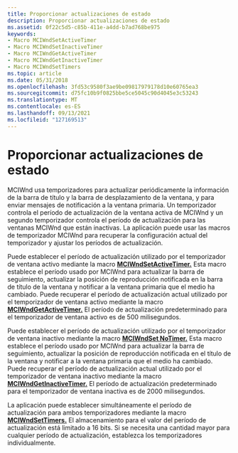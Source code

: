 ```yaml
---
title: Proporcionar actualizaciones de estado
description: Proporcionar actualizaciones de estado
ms.assetid: 0f22c5d5-c85b-411e-a4dd-b7ad768be975
keywords:
- Macro MCIWndSetActiveTimer
- Macro MCIWndSetInactiveTimer
- Macro MCIWndGetActiveTimer
- Macro MCIWndGetInactiveTimer
- Macro MCIWndSetTimers
ms.topic: article
ms.date: 05/31/2018
ms.openlocfilehash: 3fd53c9580f3ae9be09817979178d10e60765ea3
ms.sourcegitcommit: d75fc10b9f0825bbe5ce5045c90d4045e3c53243
ms.translationtype: MT
ms.contentlocale: es-ES
ms.lasthandoff: 09/13/2021
ms.locfileid: "127169513"
---
```

# <a name="providing-status-updates"></a>Proporcionar actualizaciones de estado

MCIWnd usa temporizadores para actualizar periódicamente la información de la barra de título y la barra de desplazamiento de la ventana, y para enviar mensajes de notificación a la ventana primaria. Un temporizador controla el período de actualización de la ventana activa de MCIWnd y un segundo temporizador controla el período de actualización para las ventanas MCIWnd que están inactivas. La aplicación puede usar las macros de temporizador MCIWnd para recuperar la configuración actual del temporizador y ajustar los períodos de actualización.

Puede establecer el período de actualización utilizado por el temporizador de ventana activo mediante la macro [**MCIWndSetActiveTimer.**](/windows/desktop/api/Vfw/nf-vfw-mciwndsetactivetimer) Esta macro establece el período usado por MCIWnd para actualizar la barra de seguimiento, actualizar la posición de reproducción notificada en la barra de título de la ventana y notificar a la ventana primaria que el medio ha cambiado. Puede recuperar el período de actualización actual utilizado por el temporizador de ventana activo mediante la macro [**MCIWndGetActiveTimer.**](/windows/desktop/api/Vfw/nf-vfw-mciwndgetactivetimer) El período de actualización predeterminado para el temporizador de ventana activo es de 500 milisegundos.

Puede establecer el período de actualización utilizado por el temporizador de ventana inactivo mediante la macro [**MCIWndSet NoTimer.**](/windows/desktop/api/Vfw/nf-vfw-mciwndsetinactivetimer) Esta macro establece el período usado por MCIWnd para actualizar la barra de seguimiento, actualizar la posición de reproducción notificada en el título de la ventana y notificar a la ventana primaria que el medio ha cambiado. Puede recuperar el período de actualización actual utilizado por el temporizador de ventana inactivo mediante la macro [**MCIWndGetInactiveTimer.**](/windows/desktop/api/Vfw/nf-vfw-mciwndgetinactivetimer) El período de actualización predeterminado para el temporizador de ventana inactiva es de 2000 milisegundos.

La aplicación puede establecer simultáneamente el período de actualización para ambos temporizadores mediante la macro [**MCIWndSetTimers.**](/windows/desktop/api/Vfw/nf-vfw-mciwndsettimers) El almacenamiento para el valor del período de actualización está limitado a 16 bits. Si se necesita una cantidad mayor para cualquier período de actualización, establezca los temporizadores individualmente.

 

 




